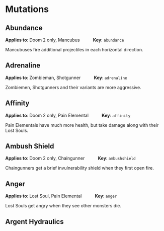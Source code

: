 # Mutations
## Abundance

**Applies to**: Doom 2 only, Mancubus&emsp;&emsp;&emsp;**Key**: `abundance`

Mancubuses fire additional projectiles in each horizontal direction.


## Adrenaline

**Applies to**: Zombieman, Shotgunner&emsp;&emsp;&emsp;**Key**: `adrenaline`

Zombiemen, Shotgunners and their variants are more aggressive.


## Affinity

**Applies to**: Doom 2 only, Pain Elemental&emsp;&emsp;&emsp;**Key**: `affinity`

Pain Elementals have much more health, but take damage along with their Lost Souls.


## Ambush Shield

**Applies to**: Doom 2 only, Chaingunner&emsp;&emsp;&emsp;**Key**: `ambushshield`

Chaingunners get a brief invulnerability shield when they first open fire.


## Anger

**Applies to**: Lost Soul, Pain Elemental&emsp;&emsp;&emsp;**Key**: `anger`

Lost Souls get angry when they see other monsters die.


## Argent Hydraulics

